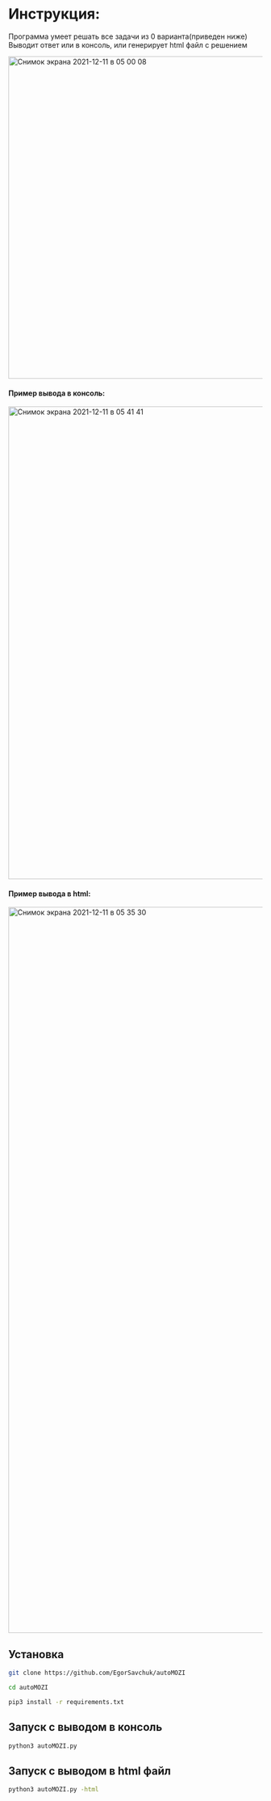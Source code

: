 ## <h1>Инструкция: </h1>
<bold>Программа умеет решать все задачи из 0 варианта(приведен ниже)<br>
 Выводит ответ или в консоль, или генерирует html файл с решением </bold>

<img width="639" alt="Снимок экрана 2021-12-11 в 05 00 08" src="https://user-images.githubusercontent.com/85901055/145655421-8a04266e-aac0-41cd-af1e-33840e7e63cf.png">


<h4>Пример вывода в консоль:</h4>
<img width="937" alt="Снимок экрана 2021-12-11 в 05 41 41" src="https://user-images.githubusercontent.com/85901055/145657294-814f06b6-518d-43eb-b816-7583fe7b4b39.png">

<h4>Пример вывода в html:</h4>
<img width="1439" alt="Снимок экрана 2021-12-11 в 05 35 30" src="https://user-images.githubusercontent.com/85901055/145657031-f3711bcb-4164-4c4d-b1ae-bb49c8c345b7.png">

## Установка
```bash
git clone https://github.com/EgorSavchuk/autoMOZI

cd autoMOZI

pip3 install -r requirements.txt
```

## Запуск с выводом в консоль
```bash
python3 autoMOZI.py
```

## Запуск с выводом в html файл
```bash
python3 autoMOZI.py -html
```
